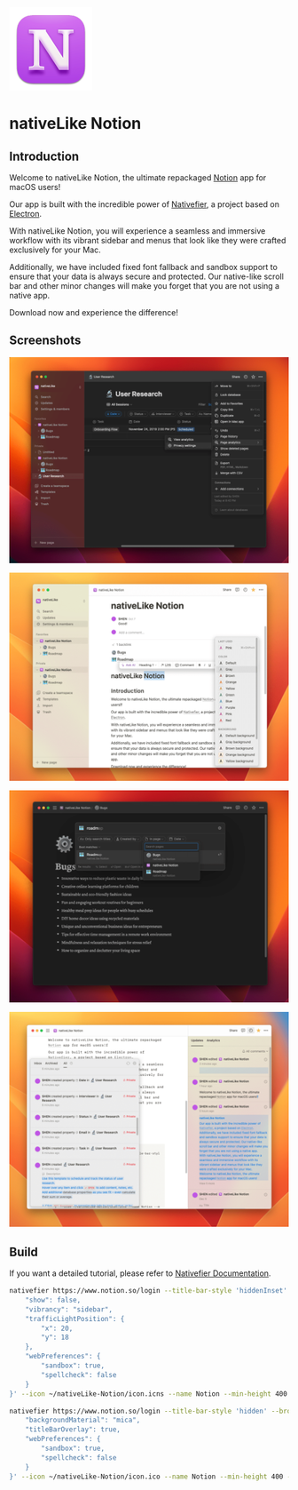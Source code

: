 <picture>
  <img src="https://github.com/SHEN-Muchuan/nativeLike-Notion/blob/main/icon.png?raw=true" alt="nativeLike Notion logo" height="150">
</picture>

# nativeLike Notion

## Introduction

Welcome to nativeLike Notion, the ultimate repackaged [Notion](https://www.notion.so/) app for macOS users!

Our app is built with the incredible power of [Nativefier](https://github.com/nativefier/nativefier), a project based on [Electron](https://www.electronjs.org).

With nativeLike Notion, you will experience a seamless and immersive workflow with its vibrant sidebar and menus that look like they were crafted exclusively for your Mac.

Additionally, we have included fixed font fallback and sandbox support to ensure that your data is always secure and protected. Our native-like scroll bar and other minor changes will make you forget that you are not using a native app.

Download now and experience the difference!

## Screenshots

![screenshot 01](screenshots/01.png)

![screenshot 02](screenshots/02.png)

![screenshot 03](screenshots/03.png)

![screenshot 04](screenshots/04.png)

## Build

If you want a detailed tutorial, please refer to [Nativefier Documentation](https://github.com/nativefier/nativefier/blob/master/API.md).

```zsh
nativefier https://www.notion.so/login --title-bar-style 'hiddenInset' --browserwindow-options '{
    "show": false,
    "vibrancy": "sidebar",
    "trafficLightPosition": {
        "x": 20,
        "y": 18
    },
    "webPreferences": {
        "sandbox": true,
        "spellcheck": false
    }
}' --icon ~/nativeLike-Notion/icon.icns --name Notion --min-height 400 --min-width 660 --inject ~/nativeLike-Notion/inject_macos.css --arch universal --mac

```

```zsh
nativefier https://www.notion.so/login --title-bar-style 'hidden' --browserwindow-options '{
    "backgroundMaterial": "mica",
    "titleBarOverlay": true,
    "webPreferences": {
        "sandbox": true,
        "spellcheck": false
    }
}' --icon ~/nativeLike-Notion/icon.ico --name Notion --min-height 400 --min-width 660 --inject ~/nativeLike-Notion/inject_windows.css --platform windows

```